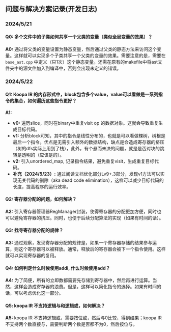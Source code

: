 ## 问题与解决方案记录(开发日志)

### 2024/5/21

#### Q0: 多个文件中的子类如何共享一个父类的变量（类似全局变量的效果）？
**A0:** 通过将父类的变量设置为静态变量，然后通过父类的静态方法来访问这个变量。这样就可以实现多个子类共享一个父类的变量的效果。需要注意的是，需要在 `base_ast.cpp` 中定义（只1次）这个静态变量。还需在原有的makefile中将ast文件夹中的源文件加入到编译中，否则会出现未定义的错误。

### 2024/5/22

#### Q1: Koopa IR 的内存形式中，block包含多个value，value可以看做是一系列指令的集合，如何遍历这些指令更好？
**A1:** 
- **v0:** 遍历slice，同时在binary中重复visit op 的数据对象。这就会导致重复生成目标代码。
- **v1:** 分析block可知，其中的指令是线性分布的，也就是可以看做棵树，树根是最后一个指令。优点是无需引入额外的数据结构，缺点是会造成寄存器的挤压（树的dfs实际上用到了栈），此外，有个悬而未决的问题，就是是否对块的跳转是透明的（应该是的）。
- **v2:** 引入unordered_map, 记录指令结果，避免重复visit，生成重复目标代码。
- **补充（2024/5/23）:** 通过阅读文档优化部分Lv9+.3部分，发现v1方法可以实现无关代码的删除（aka dead code elimination），这样可以减少目标代码的长度，提高程序的运行效率。

#### Q2: 寄存器分配的问题，如何解决？
**A2:** 引入寄存器管理器RegManager封装，使得寄存器的分配更加方便，同时也可以避免寄存器的挤压。同时，也便于后续分配算法的实现（如果有时间的话）。

#### Q3: 找寻寄存器分配的规律？
**A3:** 通过观察，发现寄存器分配的规律是，如果一个寄存器存储的结果参与运算，则这个寄存器可以被释放。通常，释放后的寄存器会被下一个指令使用。这样就可以实现寄存器的复用。

#### Q4: 如何判定什么时候使用addi, 什么时候使用add？
**A4:** 为了简便，所有的立即数都需要先存储到寄存器中，然后再进行运算。当然，这样会造成寄存器的浪费。但是，这样可以简化指令的选择。如果有时间的话，可以考虑优化这一部分。

#### Q5: koopa IR 不支持逻辑与和逻辑或，如何解决？
**A5:** koopa IR 不支持逻辑或，需要按位或，然后与0比较，得到结果；koopa IR 不支持两个数直接与，需要判断两个数是否都不为0，然后按位与。
